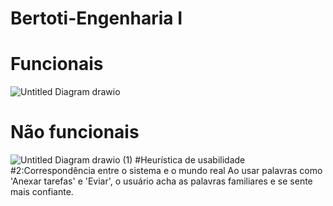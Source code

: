 # Bertoti-Engenharia I
# Funcionais
![Untitled Diagram drawio](https://user-images.githubusercontent.com/88495476/156669506-c6a92dd6-0c42-48ed-bf37-22795711b53f.png)

# Não funcionais
![Untitled Diagram drawio (1)](https://user-images.githubusercontent.com/88495476/156674454-51a199b6-b66f-4970-930a-1c1aebedc71c.png)
#Heurística de usabilidade 
#2:Correspondência entre o sistema e o mundo real
Ao usar palavras como 'Anexar tarefas' e 'Eviar', o usuário acha as palavras familiares e se sente mais confiante.


